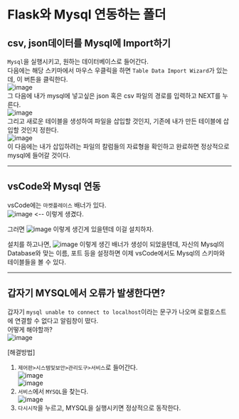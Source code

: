 # Flask와 Mysql 연동하는 폴더

## csv, json데이터를 Mysql에 Import하기
`Mysql`을 실행시키고, 원하는 데이터베이스로 들어간다.  
다음에는 해당 스키마에서 마우스 우클릭을 하면 `Table Data Import Wizard`가 있는데, 이 버튼을 클릭한다.    
![image](https://user-images.githubusercontent.com/104587537/204124480-9ff5b235-cec7-4fa7-bca5-2e711283d431.png)  
그 다음에 내가 mysql에 넣고싶은 json 혹은 csv 파일의 경로를 입력하고 NEXT를 누른다.  
![image](https://user-images.githubusercontent.com/104587537/204124502-21b49959-84bd-4ab4-8544-a9fe2efaeb0a.png)  
그리고 새로운 테이블을 생성하여 파일을 삽입할 것인지, 기존에 내가 만든 테이블에 삽입할 것인지 정한다.  
![image](https://user-images.githubusercontent.com/104587537/204124562-43868b38-851d-4674-bb46-364b6454a5f6.png)    
이 다음에는 내가 삽입하려는 파일의 칼럼들의 자료형을 확인하고 완료하면 정상적으로 mysql에 들어갈 것이다.  

---

## vsCode와 Mysql 연동
vsCode에는 `마켓플레이스` 배너가 있다.   
![image](https://user-images.githubusercontent.com/104587537/204124168-9c6d082a-55ef-4105-a2ca-34359411eb40.png) <-- 이렇게 생겼다.  

그러면 ![image](https://user-images.githubusercontent.com/104587537/204124202-cd47f93b-73b3-4eaf-9853-bc8604f7f633.png) 이렇게 생긴게 있을텐데 이걸 설치하자.

설치를 하고나면, ![image](https://user-images.githubusercontent.com/104587537/204124228-007aa31d-4aa0-4e99-8819-cea3efbc53da.png) 이렇게 생긴 배너가 생성이 되었을텐데, 자신의 Mysql의 Database와 맞는 이름, 포트 등을 설정하면 이제 vsCode에서도 Mysql의 스키마와 테이블들을 볼 수 있다.  

---


## 갑자기 MYSQL에서 오류가 발생한다면?
갑자기 `mysql unable to connect to localhost`이라는 문구가 나오며 로컬호스트에 연결할 수 없다고 알림창이 떴다.  
어떻게 해야할까?    
![image](https://user-images.githubusercontent.com/104587537/210555184-9bab796c-43f0-4f43-b73d-278151d51c50.png)  

[해결방법]  
1. `제어판>시스템및보안>관리도구>서비스`로 들어간다.  
![image](https://user-images.githubusercontent.com/104587537/210555472-a8a6bd22-6443-4ab1-93e7-f762fe25cb34.png)   
![image](https://user-images.githubusercontent.com/104587537/210555626-2fc223f0-7d5d-4e29-bd62-947d47a4ea31.png)  
2. `서비스`에서 `MYSQL`을 찾는다.  
![image](https://user-images.githubusercontent.com/104587537/210555757-d36740d8-25f5-4058-8710-25b2a1a85cb1.png)  
3. `다시시작`을 누르고, MYSQL을 실행시키면 정상적으로 동작한다.  